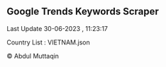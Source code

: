 

## Google Trends Keywords Scraper 
 
Last Update 30-06-2023 , 11:23:17

Country List :
VIETNAM.json



© Abdul Muttaqin 
